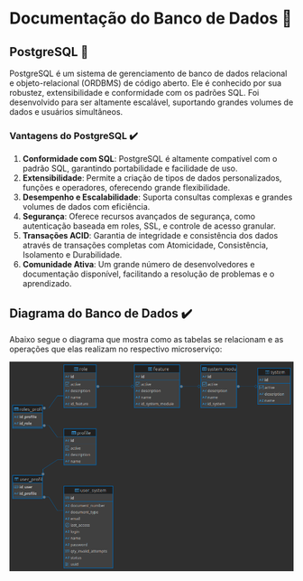 # Documentação do Banco de Dados 💾

## PostgreSQL 💾

PostgreSQL é um sistema de gerenciamento de banco de dados relacional e objeto-relacional (ORDBMS) de código aberto. Ele é conhecido por sua robustez, extensibilidade e conformidade com os padrões SQL. Foi desenvolvido para ser altamente escalável, suportando grandes volumes de dados e usuários simultâneos.

### Vantagens do PostgreSQL ✔️

1. **Conformidade com SQL**: PostgreSQL é altamente compatível com o padrão SQL, garantindo portabilidade e facilidade de uso.
2. **Extensibilidade**: Permite a criação de tipos de dados personalizados, funções e operadores, oferecendo grande flexibilidade.
3. **Desempenho e Escalabilidade**: Suporta consultas complexas e grandes volumes de dados com eficiência.
4. **Segurança**: Oferece recursos avançados de segurança, como autenticação baseada em roles, SSL, e controle de acesso granular.
5. **Transações ACID**: Garantia de integridade e consistência dos dados através de transações completas com Atomicidade, Consistência, Isolamento e Durabilidade.
6. **Comunidade Ativa**: Um grande número de desenvolvedores e documentação disponível, facilitando a resolução de problemas e o aprendizado.

## Diagrama do Banco de Dados ✔️

Abaixo segue o diagrama que mostra como as tabelas se relacionam e as operações que elas realizam no respectivo microserviço:

![ER Diagrama - Auth- Security](/assets/images/ER%20Diagrama%20-%20Auth-%20Security.png)